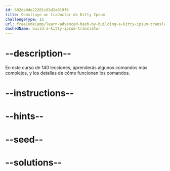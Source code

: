 ```yaml
---
id: 602da0de22201c65d2a019f6
title: Construye un traductor de Kitty Ipsum
challengeType: 12
url: freeCodeCamp/learn-advanced-bash-by-building-a-kitty-ipsum-translator
dashedName: build-a-kitty-ipsum-translator
---
```


# --description--

En este curso de 140 lecciones, aprenderás algunos comandos más complejos, y los detalles de cómo funcionan los comandos.

# --instructions--

# --hints--

# --seed--

# --solutions--
